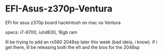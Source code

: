 # EFI-Asus-z370p-Ventura
EFI for asus z370p board hackintosh on mac os Ventura


specs: i7-8700, iuhd630, 16gb ram


Ill be trying to add an rx580 2048sp later this week (bad ideia, i know). if i get there, ill be releasing both the efi and the bios for the 2048sp
